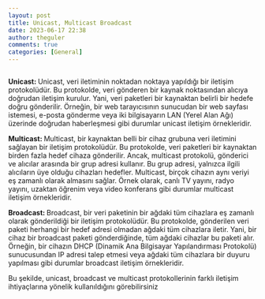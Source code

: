 ```yaml
---
layout: post
title: Unicast, Multicast Broadcast
date: 2023-06-17 22:38
author: theguler
comments: true
categories: [General]
---
```

<!-- wp:image {"id":7516,"sizeSlug":"large","linkDestination":"none"} -->
<figure class="wp-block-image size-large"><img src="https://theguler.wordpress.com/wp-content/uploads/2023/06/unicast-multicast-broadcast.jpg?w=691" alt="" class="wp-image-7516" /></figure>
<!-- /wp:image -->

<!-- wp:paragraph -->
<p><strong>Unicast: </strong>Unicast, veri iletiminin noktadan noktaya yapıldığı bir iletişim protokolüdür. Bu protokolde, veri gönderen bir kaynak noktasından alıcıya doğrudan iletişim kurulur. Yani, veri paketleri bir kaynaktan belirli bir hedefe doğru gönderilir. Örneğin, bir web tarayıcısının sunucudan bir web sayfası istemesi, e-posta gönderme veya iki bilgisayarın LAN (Yerel Alan Ağı) üzerinde doğrudan haberleşmesi gibi durumlar unicast iletişim örnekleridir.</p>
<!-- /wp:paragraph -->

<!-- wp:paragraph -->
<p><strong>Multicast: </strong>Multicast, bir kaynaktan belli bir cihaz grubuna veri iletimini sağlayan bir iletişim protokolüdür. Bu protokolde, veri paketleri bir kaynaktan birden fazla hedef cihaza gönderilir. Ancak, multicast protokolü, gönderici ve alıcılar arasında bir grup adresi kullanır. Bu grup adresi, yalnızca ilgili alıcıların üye olduğu cihazları hedefler. Multicast, birçok cihazın aynı veriyi eş zamanlı olarak almasını sağlar. Örnek olarak, canlı TV yayını, radyo yayını, uzaktan öğrenim veya video konferans gibi durumlar multicast iletişim örnekleridir.</p>
<!-- /wp:paragraph -->

<!-- wp:paragraph -->
<p><strong>Broadcast: </strong>Broadcast, bir veri paketinin bir ağdaki tüm cihazlara eş zamanlı olarak gönderildiği bir iletişim protokolüdür. Bu protokolde, gönderilen veri paketi herhangi bir hedef adresi olmadan ağdaki tüm cihazlara iletir. Yani, bir cihaz bir broadcast paketi gönderdiğinde, tüm ağdaki cihazlar bu paketi alır. Örneğin, bir cihazın DHCP (Dinamik Ana Bilgisayar Yapılandırması Protokolü) sunucusundan IP adresi talep etmesi veya ağdaki tüm cihazlara bir duyuru yapılması gibi durumlar broadcast iletişim örnekleridir.</p>
<!-- /wp:paragraph -->

<!-- wp:paragraph -->
<p>Bu şekilde, unicast, broadcast ve multicast protokollerinin farklı iletişim ihtiyaçlarına yönelik kullanıldığını görebilirsiniz</p>
<!-- /wp:paragraph -->
